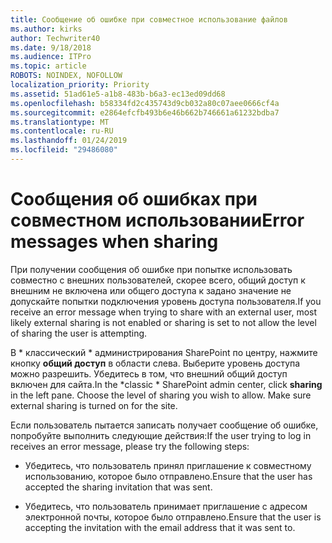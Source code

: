 ```yaml
---
title: Сообщение об ошибке при совместное использование файлов
ms.author: kirks
author: Techwriter40
ms.date: 9/18/2018
ms.audience: ITPro
ms.topic: article
ROBOTS: NOINDEX, NOFOLLOW
localization_priority: Priority
ms.assetid: 51ad61e5-a1b8-483b-b6a3-ec13ed09dd68
ms.openlocfilehash: b58334fd2c435743d9cb032a80c07aee0666cf4a
ms.sourcegitcommit: e2864efcfb493b6e46b662b746661a61232bdba7
ms.translationtype: MT
ms.contentlocale: ru-RU
ms.lasthandoff: 01/24/2019
ms.locfileid: "29486080"
---
```

# <a name="error-messages-when-sharing"></a><span data-ttu-id="3a06a-102">Сообщения об ошибках при совместном использовании</span><span class="sxs-lookup"><span data-stu-id="3a06a-102">Error messages when sharing</span></span>

<span data-ttu-id="3a06a-103">При получении сообщения об ошибке при попытке использовать совместно с внешних пользователей, скорее всего, общий доступ к внешним не включена или общего доступа к задано значение не допускайте попытки подключения уровень доступа пользователя.</span><span class="sxs-lookup"><span data-stu-id="3a06a-103">If you receive an error message when trying to share with an external user, most likely external sharing is not enabled or sharing is set to not allow the level of sharing the user is attempting.</span></span>
  
<span data-ttu-id="3a06a-p101">В \* классический \* администрирования SharePoint по центру, нажмите кнопку **общий доступ** в области слева. Выберите уровень доступа можно разрешить. Убедитесь в том, что внешний общий доступ включен для сайта.</span><span class="sxs-lookup"><span data-stu-id="3a06a-p101">In the  \*classic \* SharePoint admin center, click **sharing** in the left pane. Choose the level of sharing you wish to allow. Make sure external sharing is turned on for the site.</span></span> 
  
<span data-ttu-id="3a06a-107">Если пользователь пытается записать получает сообщение об ошибке, попробуйте выполнить следующие действия:</span><span class="sxs-lookup"><span data-stu-id="3a06a-107">If the user trying to log in receives an error message, please try the following steps:</span></span>
  
- <span data-ttu-id="3a06a-108">Убедитесь, что пользователь принял приглашение к совместному использованию, которое было отправлено.</span><span class="sxs-lookup"><span data-stu-id="3a06a-108">Ensure that the user has accepted the sharing invitation that was sent.</span></span>
    
- <span data-ttu-id="3a06a-109">Убедитесь, что пользователь принимает приглашение с адресом электронной почты, которое было отправлено.</span><span class="sxs-lookup"><span data-stu-id="3a06a-109">Ensure that the user is accepting the invitation with the email address that it was sent to.</span></span>
    

